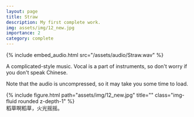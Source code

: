 ```yaml
---
layout: page
title: Straw
description: My first complete work.
img: assets/img/12_new.jpg
importance: 2
category: complete
---
```


{% include embed_audio.html src="/assets/audio/Straw.wav" %}

A complicated-style music. Vocal is a part of instruments, so don't worry if you don't speak Chinese.

Note that the audio is uncompressed, so it may take you some time to load.

<div class="row">
    <div class="col-sm mt-3 mt-md-0">
        {% include figure.html path="assets/img/12_new.jpg" title="" class="img-fluid rounded z-depth-1" %}
    </div>
</div>
<div class="caption">
    稻草啊稻草，火光摇摇。
</div>
